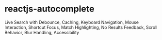 # reactjs-autocomplete
Live Search with Debounce, Caching, Keyboard Navigation, Mouse Interaction, Shortcut Focus, Match Highlighting, No Results Feedback, Scroll Behavior, Blur Handling, Accessibility
